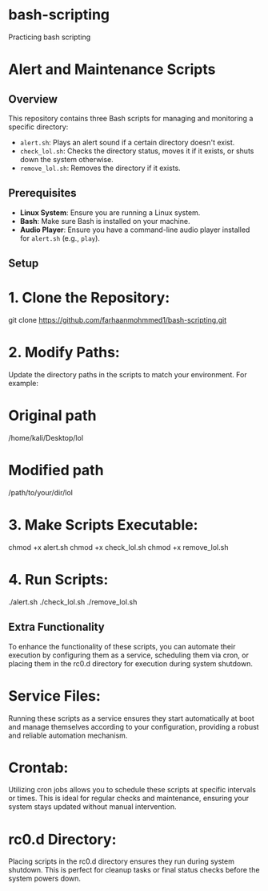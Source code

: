# bash-scripting
Practicing  bash scripting 


# Alert and Maintenance Scripts

## Overview
This repository contains three Bash scripts for managing and monitoring a specific directory:
- `alert.sh`: Plays an alert sound if a certain directory doesn't exist.
- `check_lol.sh`: Checks the directory status, moves it if it exists, or shuts down the system otherwise.
- `remove_lol.sh`: Removes the directory if it exists.

## Prerequisites
- **Linux System**: Ensure you are running a Linux system.
- **Bash**: Make sure Bash is installed on your machine.
- **Audio Player**: Ensure you have a command-line audio player installed for `alert.sh` (e.g., `play`).

## Setup

# 1. Clone the Repository:
   git clone https://github.com/farhaanmohmmed1/bash-scripting.git

# 2. Modify Paths:
Update the directory paths in the scripts to match your environment. For example:
   # Original path
   /home/kali/Desktop/lol
   # Modified path
   /path/to/your/dir/lol

# 3. Make Scripts Executable:
   chmod +x alert.sh
   chmod +x check_lol.sh
   chmod +x remove_lol.sh

# 4. Run Scripts:
   ./alert.sh
   ./check_lol.sh
   ./remove_lol.sh

## Extra Functionality
   To enhance the functionality of these scripts, you can automate their execution by configuring them as a service, scheduling them via cron, or placing them in the rc0.d directory for execution during system shutdown.

# Service Files: 
Running these scripts as a service ensures they start automatically at boot and manage themselves according to your configuration, providing a robust and reliable automation mechanism.

# Crontab:
Utilizing cron jobs allows you to schedule these scripts at specific intervals or times. This is ideal for regular checks and maintenance, ensuring your system stays updated without manual intervention.

# rc0.d Directory: 
Placing scripts in the rc0.d directory ensures they run during system shutdown. This is perfect for cleanup tasks or final status checks before the system powers down.
